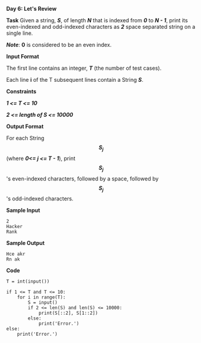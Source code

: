 **Day 6: Let's Review**

**Task**
Given a string, ***S***, of length ***N*** that is indexed from ***0*** to ***N - 1***, print its even-indexed and odd-indexed characters as ***2*** space separated string on a single line.

***Note***: **0** is considered to be an even index.

**Input Format**

The first line contains an integer, ***T*** (the number of test cases).

Each line **i** of the T subsequent lines contain a String ***S***.

**Constraints**

***1 <= T <= 10***

***2 <= length of S <= 10000***

**Output Format**

For each String **$$S_{j}$$** (where ***0<= j <= T - 1***), print **$$S_{j}$$**'s even-indexed characters, followed by a space, followed by **$$S_{j}$$**'s  odd-indexed characters.

**Sample Input**

```
2
Hacker
Rank
```

**Sample Output**

```
Hce akr
Rn ak
```

**Code**

```
T = int(input())

if 1 <= T and T <= 10:
    for i in range(T):
        S = input()
        if 2 <= len(S) and len(S) <= 10000:
            print(S[::2], S[1::2])
        else:
            print('Error.')
else:
    print('Error.')
```



